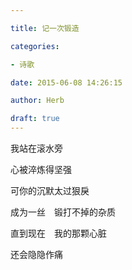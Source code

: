 ```yaml
---

title: 记一次锻造

categories:

- 诗歌

date: 2015-06-08 14:26:15

author: Herb

draft: true
---
```


我站在滚水旁

心被淬炼得坚强

可你的沉默太过狠戾

成为一丝　锻打不掉的杂质

直到现在　我的那颗心脏

还会隐隐作痛